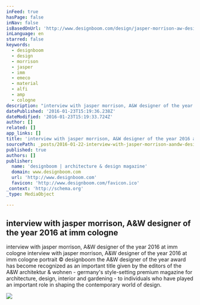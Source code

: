 ```yaml
---
inFeed: true
hasPage: false
inNav: false
isBasedOnUrl: 'http://www.designboom.com/design/jasper-morrison-aw-designer-of-the-year-imm-cologne-01-21-2016/'
inLanguage: en
starred: false
keywords:
  - designboom
  - design
  - morrison
  - jasper
  - imm
  - emeco
  - material
  - alfi
  - amp
  - cologne
description: "interview with jasper morrison, A&W designer of the year 2016 at imm cologne interview with jasper morrison, A&W designer of the year 2016 at imm cologne portrait © designboom the A&W designer of the year award has become recognized as an important title given by the editors of the A&W architektur & wohnen - germany's style-setting premium magazine for architecture, design, interior and gardening - to individuals who have played an important role in shaping the contemporary world of design."
datePublished: '2016-01-23T15:19:36.238Z'
dateModified: '2016-01-23T15:19:33.724Z'
author: []
related: []
app_links: []
title: 'interview with jasper morrison, A&W designer of the year 2016 at imm cologne'
sourcePath: _posts/2016-01-22-interview-with-jasper-morrison-aandw-designer-of-the-year-201.md
published: true
authors: []
publisher:
  name: 'designboom | architecture & design magazine'
  domain: www.designboom.com
  url: 'http://www.designboom.com'
  favicon: 'http://www.designboom.com/favicon.ico'
_context: 'http://schema.org'
_type: MediaObject

---
```

<article style=""><h1>interview with jasper morrison, A&amp;W designer of the year 2016 at imm cologne</h1><p>interview with jasper morrison, A&amp;W designer of the year 2016 at imm cologne interview with jasper morrison, A&amp;W designer of the year 2016 at imm cologne portrait © designboom the A&amp;W designer of the year award has become recognized as an important title given by the editors of the A&amp;W architektur &amp; wohnen - germany's style-setting premium magazine for architecture, design, interior and gardening - to individuals who have played an important role in shaping the contemporary world of design.</p><img src="https://s3-us-west-2.amazonaws.com/the-grid-img/p/b585fe91284066cb107b0df3c6ae0b9c53aa4c8d.jpg" /></article>